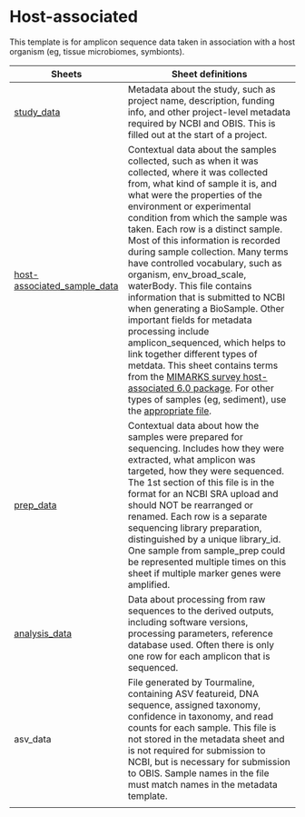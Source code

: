 # Host-associated  

This template is for amplicon sequence data taken in association with a host organism (eg, tissue microbiomes, symbionts). 

| Sheets | Sheet definitions |
|---|---|
| [study_data](https://noaa-omics-templates.readthedocs.io/en/latest/study-data.html) | Metadata about the study, such as project name, description, funding info, and other project-level metadata required by NCBI and OBIS. This is filled out at the start of a project. |
| [host-associated_sample_data](https://noaa-omics-templates.readthedocs.io/en/latest/host-associated-sample-data.html) | Contextual data about the samples collected, such as when it was collected, where it was collected from, what kind of sample it is, and what were the properties of the environment or experimental condition from which the sample was taken. Each row is a distinct sample. Most of this information is recorded during sample collection. Many terms have controlled vocabulary, such as organism, env_broad_scale, waterBody. This file contains information that is submitted to NCBI when generating a BioSample. Other important fields for metadata processing include amplicon_sequenced, which helps to link together different types of metdata. This sheet contains terms from the [MIMARKS survey host-associated 6.0 package](https://www.ncbi.nlm.nih.gov/biosample/docs/packages/MIMARKS.survey.host-associated.4.0/). For other types of samples (eg, sediment), use the [appropriate file](https://noaa-omics-templates.readthedocs.io/en/latest/index.html#environmental-sample-templates). |
| [prep_data](https://noaa-omics-templates.readthedocs.io/en/latest/prep-data.html) | Contextual data about how the samples were prepared for sequencing. Includes how they were extracted, what amplicon was targeted, how they were sequenced.  The 1st section of this file is in the format for an NCBI SRA upload and should NOT be rearranged or renamed. Each row is a separate sequencing library preparation, distinguished by a unique library_id. One sample from sample_prep could be represented multiple times on this sheet if multiple marker genes were amplified. |
| [analysis_data](https://noaa-omics-templates.readthedocs.io/en/latest/analysis-data.html) | Data about processing from raw sequences to the derived outputs, including software versions, processing parameters, reference database used. Often there is only one row for each amplicon that is sequenced. |
| asv_data | File generated by Tourmaline, containing ASV featureid, DNA sequence, assigned taxonomy, confidence in taxonomy, and read counts for each sample. This file is not stored in the metadata sheet and is not required for submission to NCBI, but is necessary for submission to OBIS. Sample names in the file must match names in the metadata template. |
|  |  |
